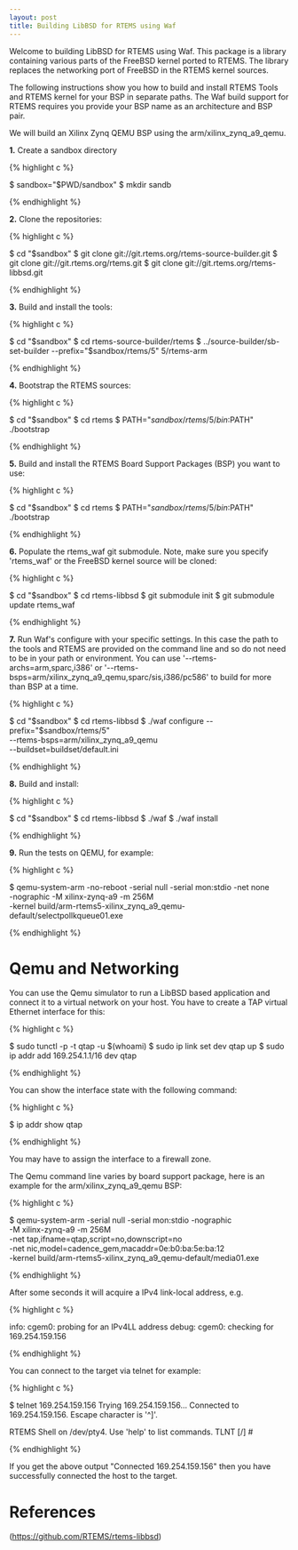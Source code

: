 ```yaml
---
layout: post
title: Building LibBSD for RTEMS using Waf
---
```


Welcome to building LibBSD for RTEMS using Waf. This package is a library containing various parts of the FreeBSD kernel ported to RTEMS. The library replaces the networking port of FreeBSD in the RTEMS kernel sources.

The following instructions show you how to build and install RTEMS Tools and RTEMS kernel for your BSP in separate paths. The Waf build support for RTEMS requires you provide your BSP name as an architecture and BSP pair. 

We will build an Xilinx Zynq QEMU BSP using the arm/xilinx_zynq_a9_qemu.

**1.** Create a sandbox directory

{% highlight c %}

 $ sandbox="$PWD/sandbox"
 $ mkdir sandb

{% endhighlight %}

**2.** Clone the repositories: 

{% highlight c %}

$ cd "$sandbox"
$ git clone git://git.rtems.org/rtems-source-builder.git
$ git clone git://git.rtems.org/rtems.git
$ git clone git://git.rtems.org/rtems-libbsd.git

{% endhighlight %}

**3.** Build and install the tools: 

{% highlight c %}

$ cd "$sandbox"
$ cd rtems-source-builder/rtems
$ ../source-builder/sb-set-builder --prefix="$sandbox/rtems/5" 5/rtems-arm

{% endhighlight %}

**4.** Bootstrap the RTEMS sources: 

{% highlight c %}

$ cd "$sandbox"
$ cd rtems
$ PATH="$sandbox/rtems/5/bin:$PATH" ./bootstrap

{% endhighlight %}

**5.** Build and install the RTEMS Board Support Packages (BSP) you want to use: 

{% highlight c %}

$ cd "$sandbox"
$ cd rtems
$ PATH="$sandbox/rtems/5/bin:$PATH" ./bootstrap

{% endhighlight %}

**6.** Populate the rtems_waf git submodule. Note, make sure you specify 'rtems_waf' or the FreeBSD kernel source will be cloned: 

{% highlight c %}

$ cd "$sandbox"
$ cd rtems-libbsd
$ git submodule init
$ git submodule update rtems_waf

{% endhighlight %}

**7.** Run Waf's configure with your specific settings. In this case the path to the tools and RTEMS are provided on the command line and so do not need to be in your path or environment. You can use '--rtems-archs=arm,sparc,i386' or '--rtems-bsps=arm/xilinx_zynq_a9_qemu,sparc/sis,i386/pc586' to build for more than BSP at a time. 

{% highlight c %}

$ cd "$sandbox"
$ cd rtems-libbsd
$ ./waf configure --prefix="$sandbox/rtems/5" \
    --rtems-bsps=arm/xilinx_zynq_a9_qemu \
    --buildset=buildset/default.ini

{% endhighlight %}

**8.** Build and install: 

{% highlight c %}

$ cd "$sandbox"
$ cd rtems-libbsd
$ ./waf
$ ./waf install

{% endhighlight %}  

**9.** Run the tests on QEMU, for example: 

{% highlight c %}

$ qemu-system-arm -no-reboot -serial null -serial mon:stdio -net none \
   -nographic -M xilinx-zynq-a9 -m 256M \
   -kernel build/arm-rtems5-xilinx_zynq_a9_qemu-default/selectpollkqueue01.exe

{% endhighlight %}  

# Qemu and Networking

You can use the Qemu simulator to run a LibBSD based application and connect it to a virtual network on your host. You have to create a TAP virtual Ethernet interface for this:

{% highlight c %}

$ sudo tunctl -p -t qtap -u $(whoami)
$ sudo ip link set dev qtap up
$ sudo ip addr add 169.254.1.1/16 dev qtap

{% endhighlight %} 

You can show the interface state with the following command:

{% highlight c %}

$ ip addr show qtap

{% endhighlight %} 

You may have to assign the interface to a firewall zone.

The Qemu command line varies by board support package, here is an example for the arm/xilinx_zynq_a9_qemu BSP:

{% highlight c %}

$ qemu-system-arm -serial null -serial mon:stdio -nographic \
  -M xilinx-zynq-a9 -m 256M \
  -net tap,ifname=qtap,script=no,downscript=no \
  -net nic,model=cadence_gem,macaddr=0e:b0:ba:5e:ba:12 \
  -kernel build/arm-rtems5-xilinx_zynq_a9_qemu-default/media01.exe

{% endhighlight %} 

After some seconds it will acquire a IPv4 link-local address, e.g.

{% highlight c %}

info: cgem0: probing for an IPv4LL address
debug: cgem0: checking for 169.254.159.156

{% endhighlight %} 

You can connect to the target via telnet for example:

{% highlight c %}

$ telnet 169.254.159.156
Trying 169.254.159.156...
Connected to 169.254.159.156.
Escape character is '^]'.

RTEMS Shell on /dev/pty4. Use 'help' to list commands.
TLNT [/] #

{% endhighlight %} 

If you get the above output "Connected 169.254.159.156" then you have successfully connected the host to the target.

# References

(https://github.com/RTEMS/rtems-libbsd)
